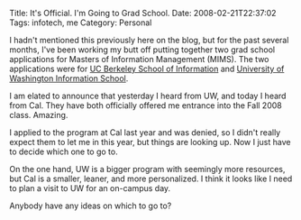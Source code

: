 Title: It's Official. I'm Going to Grad School.
Date: 2008-02-21T22:37:02
Tags: infotech, me
Category: Personal


I hadn't mentioned this previously here on the blog, but for the past several months, I've been working my butt off putting together two grad school applications for Masters of Information Management (MIMS). The two applications were for <a href="http://ischool.berkeley.edu">UC Berkeley School of Information</a> and <a href="http://www.ischool.washington.edu">University of Washington Information School</a>. 

I am elated to announce that yesterday I heard from UW, and today I heard from Cal. They have both officially offered me entrance into the Fall 2008 class. Amazing. 

I applied to the program at Cal last year and was denied, so I didn't really expect them to let me in this year, but things are looking up. Now I just have to decide which one to go to.

On the one hand, UW is a bigger program with seemingly more resources, but Cal is a smaller, leaner, and more personalized. I think it looks like I need to plan a visit to UW for an on-campus day.

Anybody have any ideas on which to go to? 
